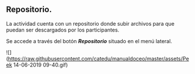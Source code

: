 ## Repositorio.

La actividad cuenta con un repositorio donde subir archivos para que puedan ser descargados por los participantes.

Se accede a través del botón **_Repositorio_** situado en el menú lateral.

![](https://raw.githubusercontent.com/catedu/manualdoceo/master/assets/Peek 14-06-2019 09-40.gif)



<!-- QUEDA PENDIENTE AÑADIR COMO LO VERÍA UN USUARIO QUE DE MOMENTO FALLA-->